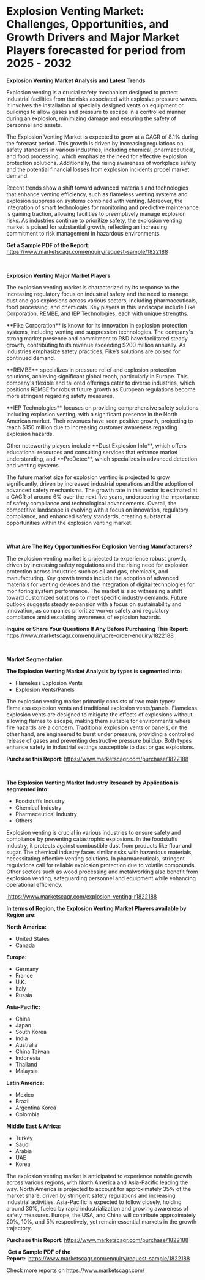 <p><h1>Explosion Venting Market: Challenges, Opportunities, and Growth Drivers and Major Market Players forecasted for period from 2025 - 2032</h1></p><p><strong>Explosion Venting Market Analysis and Latest Trends</strong></p>
<p><p>Explosion venting is a crucial safety mechanism designed to protect industrial facilities from the risks associated with explosive pressure waves. It involves the installation of specially designed vents on equipment or buildings to allow gases and pressure to escape in a controlled manner during an explosion, minimizing damage and ensuring the safety of personnel and assets.</p><p>The Explosion Venting Market is expected to grow at a CAGR of 8.1% during the forecast period. This growth is driven by increasing regulations on safety standards in various industries, including chemical, pharmaceutical, and food processing, which emphasize the need for effective explosion protection solutions. Additionally, the rising awareness of workplace safety and the potential financial losses from explosion incidents propel market demand.</p><p>Recent trends show a shift toward advanced materials and technologies that enhance venting efficiency, such as flameless venting systems and explosion suppression systems combined with venting. Moreover, the integration of smart technologies for monitoring and predictive maintenance is gaining traction, allowing facilities to preemptively manage explosion risks. As industries continue to prioritize safety, the explosion venting market is poised for substantial growth, reflecting an increasing commitment to risk management in hazardous environments.</p></p>
<p><strong>Get a Sample PDF of the Report:&nbsp;</strong> <a href="https://www.marketscagr.com/enquiry/request-sample/1822188?utm_campaign=2660&utm_medium=2&utm_source=Github&utm_content=ia&utm_term=09042025&utm_id=explosion-venting">https://www.marketscagr.com/enquiry/request-sample/1822188</a></p>
<p>&nbsp;</p>
<p><strong>Explosion Venting Major Market Players</strong></p>
<p><p>The explosion venting market is characterized by its response to the increasing regulatory focus on industrial safety and the need to manage dust and gas explosions across various sectors, including pharmaceuticals, food processing, and chemicals. Key players in this landscape include Fike Corporation, REMBE, and IEP Technologies, each with unique strengths.</p><p>**Fike Corporation** is known for its innovation in explosion protection systems, including venting and suppression technologies. The company's strong market presence and commitment to R&D have facilitated steady growth, contributing to its revenue exceeding $200 million annually. As industries emphasize safety practices, Fike’s solutions are poised for continued demand.</p><p>**REMBE** specializes in pressure relief and explosion protection solutions, achieving significant global reach, particularly in Europe. This company's flexible and tailored offerings cater to diverse industries, which positions REMBE for robust future growth as European regulations become more stringent regarding safety measures.</p><p>**IEP Technologies** focuses on providing comprehensive safety solutions including explosion venting, with a significant presence in the North American market. Their revenues have seen positive growth, projecting to reach $150 million due to increasing customer awareness regarding explosion hazards.</p><p>Other noteworthy players include **Dust Explosion Info**, which offers educational resources and consulting services that enhance market understanding, and **ProDetec**, which specializes in advanced detection and venting systems. </p><p>The future market size for explosion venting is projected to grow significantly, driven by increased industrial operations and the adoption of advanced safety mechanisms. The growth rate in this sector is estimated at a CAGR of around 6% over the next five years, underscoring the importance of safety compliance and technological advancements. Overall, the competitive landscape is evolving with a focus on innovation, regulatory compliance, and enhanced safety standards, creating substantial opportunities within the explosion venting market.</p></p>
<p>&nbsp;</p>
<p><strong>What Are The Key Opportunities For Explosion Venting Manufacturers?</strong></p>
<p><p>The explosion venting market is projected to experience robust growth, driven by increasing safety regulations and the rising need for explosion protection across industries such as oil and gas, chemicals, and manufacturing. Key growth trends include the adoption of advanced materials for venting devices and the integration of digital technologies for monitoring system performance. The market is also witnessing a shift toward customized solutions to meet specific industry demands. Future outlook suggests steady expansion with a focus on sustainability and innovation, as companies prioritize worker safety and regulatory compliance amid escalating awareness of explosion hazards.</p></p>
<p><strong>Inquire or Share Your Questions If Any Before Purchasing This Report:</strong> <a href="https://www.marketscagr.com/enquiry/pre-order-enquiry/1822188?utm_campaign=2660&utm_medium=2&utm_source=Github&utm_content=ia&utm_term=09042025&utm_id=explosion-venting">https://www.marketscagr.com/enquiry/pre-order-enquiry/1822188</a></p>
<p>&nbsp;</p>
<p><strong>Market Segmentation</strong></p>
<p><strong>The Explosion Venting Market Analysis by types is segmented into:</strong></p>
<p><ul><li>Flameless Explosion Vents</li><li>Explosion Vents/Panels</li></ul></p>
<p><p>The explosion venting market primarily consists of two main types: flameless explosion vents and traditional explosion vents/panels. Flameless explosion vents are designed to mitigate the effects of explosions without allowing flames to escape, making them suitable for environments where fire hazards are a concern. Traditional explosion vents or panels, on the other hand, are engineered to burst under pressure, providing a controlled release of gases and preventing destructive pressure buildup. Both types enhance safety in industrial settings susceptible to dust or gas explosions.</p></p>
<p><strong>Purchase this Report:&nbsp;</strong><a href="https://www.marketscagr.com/purchase/1822188?utm_campaign=2660&utm_medium=2&utm_source=Github&utm_content=ia&utm_term=09042025&utm_id=explosion-venting">https://www.marketscagr.com/purchase/1822188</a></p>
<p>&nbsp;</p>
<p><strong>The Explosion Venting Market Industry Research by Application is segmented into:</strong></p>
<p><ul><li>Foodstuffs Industry</li><li>Chemical Industry</li><li>Pharmaceutical Industry</li><li>Others</li></ul></p>
<p><p>Explosion venting is crucial in various industries to ensure safety and compliance by preventing catastrophic explosions. In the foodstuffs industry, it protects against combustible dust from products like flour and sugar. The chemical industry faces similar risks with hazardous materials, necessitating effective venting solutions. In pharmaceuticals, stringent regulations call for reliable explosion protection due to volatile compounds. Other sectors such as wood processing and metalworking also benefit from explosion venting, safeguarding personnel and equipment while enhancing operational efficiency.</p></p>
<p><a href="https://www.marketscagr.com/explosion-venting-r1822188?utm_campaign=2660&utm_medium=2&utm_source=Github&utm_content=ia&utm_term=09042025&utm_id=explosion-venting">&nbsp;https://www.marketscagr.com/explosion-venting-r1822188</a></p>
<p><strong>In terms of Region, the Explosion Venting Market Players available by Region are:</strong></p>
<p>
    <p> <strong> North America: </strong>
        <ul>
            <li>United States</li>
            <li>Canada</li>
        </ul>
        </p> 
    <p> <strong> Europe: </strong>
        <ul>
            <li>Germany</li>
            <li>France</li>
            <li>U.K.</li>
            <li>Italy</li>
            <li>Russia</li>
        </ul>
        </p> 
    <p> <strong> Asia-Pacific: </strong>
        <ul>
            <li>China</li>
            <li>Japan</li>
            <li>South Korea</li>
            <li>India</li>
            <li>Australia</li>
            <li>China Taiwan</li>
            <li>Indonesia</li>
            <li>Thailand</li>
            <li>Malaysia</li>
        </ul>
        </p> 
    <p> <strong> Latin America: </strong>
        <ul>
            <li>Mexico</li>
            <li>Brazil</li>
            <li>Argentina Korea</li>
            <li>Colombia</li>
        </ul>
        </p> 
    <p> <strong> Middle East & Africa: </strong>
        <ul>
            <li>Turkey</li>
            <li>Saudi</li>
            <li>Arabia</li>
            <li>UAE</li>
            <li>Korea</li>
        </ul>
    </p>
    </p>
<p><p>The explosion venting market is anticipated to experience notable growth across various regions, with North America and Asia-Pacific leading the way. North America is projected to account for approximately 35% of the market share, driven by stringent safety regulations and increasing industrial activities. Asia-Pacific is expected to follow closely, holding around 30%, fueled by rapid industrialization and growing awareness of safety measures. Europe, the USA, and China will contribute approximately 20%, 10%, and 5% respectively, yet remain essential markets in the growth trajectory.</p></p>
<p><strong>Purchase this Report: </strong><a href="https://www.marketscagr.com/purchase/1822188?utm_campaign=2660&utm_medium=2&utm_source=Github&utm_content=ia&utm_term=09042025&utm_id=explosion-venting">https://www.marketscagr.com/purchase/1822188</a></p>
<p>&nbsp;<strong>Get a Sample PDF of the Report:&nbsp;&nbsp;</strong><a href="https://www.marketscagr.com/enquiry/request-sample/1822188?utm_campaign=2660&utm_medium=2&utm_source=Github&utm_content=ia&utm_term=09042025&utm_id=explosion-venting">https://www.marketscagr.com/enquiry/request-sample/1822188</a></p>
<p><strong></strong></p>
<p>Check more reports on <a href="https://www.marketscagr.com/?utm_campaign=2660&utm_medium=2&utm_source=Github&utm_content=ia&utm_term=09042025&utm_id=explosion-venting">https://www.marketscagr.com/</a></p>